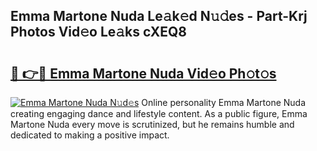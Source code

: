 ## Emma Martone Nuda Le𝚊k𝚎d N𝚞𝚍es - Part-Krj Photos Vid𝚎o Le𝚊ks cXEQ8

# <h2><a href="http://fbbz2or.evod.top/?m=Emma+Martone+Nuda">🔗 👉🔴 Emma Martone Nuda Vid𝚎o Ph𝚘t𝚘s</a></h2>

[![Emma Martone Nuda N𝚞d𝚎s](https://i.imgur.com/8V9OHl7.gif)](http://fbbz2or.evod.top/?m=Emma+Martone+Nuda)
Online personality Emma Martone Nuda creating engaging dance and lifestyle content. As a public figure, Emma Martone Nuda every move is scrutinized, but he remains humble and dedicated to making a positive impact. 
